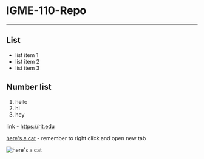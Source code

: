 # IGME-110-Repo

---

## List
- list item 1
- list item 2
- list item 3

## Number list
1. hello
2. hi
3. hey

link - https://rit.edu

[here's a cat](https://miro.medium.com/v2/resize:fit:1080/0*A7MUqyCLvZDcHkfM.jpg) - remember to right click and open new tab

![here's a cat](https://miro.medium.com/v2/resize:fit:1080/0*A7MUqyCLvZDcHkfM.jpg)

